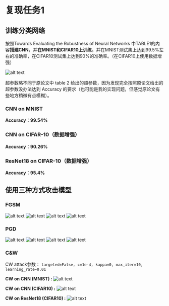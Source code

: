 # 复现任务1
## 训练分类网络
按照Towards Evaluating the Robustness of Neural Networks 中TABLE1的内容**搭建CNN**，并**在MNIST和CIFAR10上训练**。并在MNIST测试集上达到99.5%左右的准确率，在CIFAR10测试集上达到90%的准确率。（在CIFAR10上使用数据增强）

![alt text](img/image.png)

超参数略不同于原论文中 table 2 给出的超参数，因为发现完全按照原论文给出的超参数没办法达到 Accuracy 的要求（也可能是我的实现问题，但感觉原论文有些地方稍微有点模糊）。

### CNN on MNIST
**Accuracy：99.54%**

### CNN on CIFAR-10（数据增强）
**Accuracy：90.26%**

### ResNet18 on CIFAR-10（数据增强）
**Accuracy：95.4%**

## 使用三种方式攻击模型
### FGSM
![alt text](img/Figure_1.png)
![alt text](img/Figure_8.png)
![alt text](img/Figure_6.png)
![alt text](img/Figure_2.png)

### PGD
![alt text](img/Figure_4.png)
![alt text](img/Figure_9.png)
![alt text](img/Figure_7.png)
![alt text](img/Figure_5.png)


### C&W
CW attack参数：
`targeted=False, c=1e-4, kappa=0, max_iter=10, learning_rate=0.01`

**CW on CNN (MNIST) :**
![alt text](img/image11.png)

**CW on CNN (CIFAR10) :**
![alt text](img/image12.png)

**CW on ResNet18 (CIFAR10) :**
![alt text](img/image13.png)